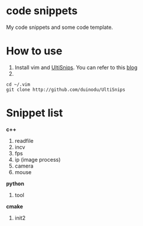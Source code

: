 # code snippets
My code snippets and some code template.

# How to use
1. Install vim and [UltiSnips](https://github.com/sirver/UltiSnips). You can refer to this [blog](http://blog.csdn.net/duinodu/article/details/52503218)
2. 
```
cd ~/.vim
git clone http://github.com/duinodu/UltiSnips
```

# Snippet list
**c++**

1. readfile
2. incv
3. fps
4. ip (image process)
5. camera
6.  mouse 

**python**

1. tool

**cmake**
1. init2
